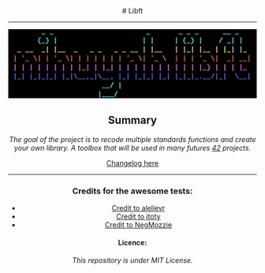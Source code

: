 <center>
# Libft

---

![Ascii art](https://github.com/nihuynh/Libft/blob/master/docs/logolib.png)

## Summary
_The goal of the project is to recode multiple standards functions and create your own library. A toolbox that will be used in many futures [42](http://42.fr) projects._

[Changelog here](https://github.com/nihuynh/Libft/blob/master/changelog.md)

---

### Credits for the awesome tests: 
* [Credit to alelievr](https://github.com/alelievr/libft-unit-test)
* [Credit to jtoty](https://github.com/jtoty/Libftest)
* [Credit to NegMozzie](https://github.com/NegMozzie/libft-test)

#### Licence:
_This repository is under MIT License._
